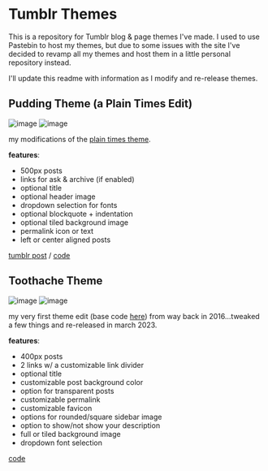 # Tumblr Themes

This is a repository for Tumblr blog & page themes I've made. I used to use Pastebin to host my themes, but due to some issues with the site I've decided to revamp all my themes and host them in a little personal repository instead.

I'll update this readme with information as I modify and re-release themes. 

## Pudding Theme (a Plain Times Edit)

![image](https://user-images.githubusercontent.com/96816712/222996548-15929e07-5391-4966-a611-9604a47bcf86.png)
![image](https://user-images.githubusercontent.com/96816712/223000611-90a2cbf7-7e67-4bbc-b97f-7df594f95556.png)

my modifications of the [plain times theme](https://www.tumblr.com/theme/1489).

**features**:
- 500px posts
- links for ask & archive (if enabled)
- optional title
- optional header image
- dropdown selection for fonts
- optional blockquote + indentation
- optional tiled background image
- permalink icon or text
- left or center aligned posts

[tumblr post](https://negg.tumblr.com/post/710997721242353664/pudding-theme-plain-times-edit-by-negg-i-3-the) / [code](https://github.com/js044/tumblr-themes/blob/main/pudding-theme.html)

## Toothache Theme

![image](https://user-images.githubusercontent.com/96816712/222997546-ed803981-2345-4efb-b3d7-546c73e42d97.png)
![image](https://user-images.githubusercontent.com/96816712/223000312-597e8fb5-f1e1-4f5f-90b5-ef0c60475b85.png)

my very first theme edit (base code [here](https://animecharacter.tumblr.com/basecode)) from way back in 2016...tweaked a few things and re-released in march 2023.

**features**:
- 400px posts
- 2 links w/ a customizable link divider
- optional title
- customizable post background color
- option for transparent posts
- customizable permalink
- customizable favicon
- options for rounded/square sidebar image
- option to show/not show your description
- full or tiled background image
- dropdown font selection

[code](https://github.com/js044/tumblr-themes/blob/main/toothache-theme.html)
